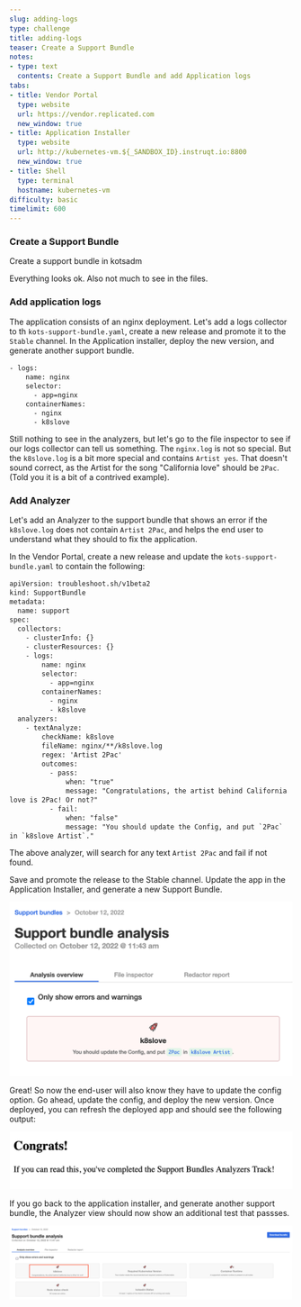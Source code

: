 ```yaml
---
slug: adding-logs
type: challenge
title: adding-logs
teaser: Create a Support Bundle
notes:
- type: text
  contents: Create a Support Bundle and add Application logs
tabs:
- title: Vendor Portal
  type: website
  url: https://vendor.replicated.com
  new_window: true
- title: Application Installer
  type: website
  url: http://kubernetes-vm.${_SANDBOX_ID}.instruqt.io:8800
  new_window: true
- title: Shell
  type: terminal
  hostname: kubernetes-vm
difficulty: basic
timelimit: 600
---
```



### Create a Support Bundle

Create a support bundle in kotsadm

Everything looks ok. Also not much to see in the files.

### Add application logs

The application consists of an nginx deployment. Let's add a logs collector to th `kots-support-bundle.yaml`, create a new release and promote it to the `Stable` channel. In the Application installer, deploy the new version, and generate another support bundle.

```
- logs:
    name: nginx
    selector:
      - app=nginx
    containerNames:
      - nginx
      - k8slove
```

Still nothing to see in the analyzers, but let's go to the file inspector to see if our logs collector can tell us something. The `nginx.log` is not so special. But the `k8slove.log` is a bit more special and contains `Artist yes`. That doesn't sound correct, as the Artist for the song "California love" should be `2Pac`. (Told you it is a bit of a contrived example).


### Add Analyzer

Let's add an Analyzer to the support bundle that shows an error if the `k8slove.log` does not contain `Artist 2Pac`, and helps the end user to understand what they should to fix the application.

In the Vendor Portal, create a new release and update the `kots-support-bundle.yaml` to contain the following:
```
apiVersion: troubleshoot.sh/v1beta2
kind: SupportBundle
metadata:
  name: support
spec:
  collectors:
    - clusterInfo: {}
    - clusterResources: {}
    - logs:
        name: nginx
        selector:
          - app=nginx
        containerNames:
          - nginx
          - k8slove
  analyzers:
    - textAnalyze:
        checkName: k8slove
        fileName: nginx/**/k8slove.log
        regex: 'Artist 2Pac'
        outcomes:
          - pass:
              when: "true"
              message: "Congratulations, the artist behind California love is 2Pac! Or not?"
          - fail:
              when: "false"
              message: "You should update the Config, and put `2Pac` in `k8slove Artist`."
```

The above analyzer, will search for any text `Artist 2Pac` and fail if not found.

Save and promote the release to the Stable channel. Update the app in the Application Installer, and generate a new Support Bundle.

![Analyzer error](../assets/analyzer-error.png)

Great! So now the end-user will also know they have to update the config option. Go ahead, update the config, and deploy the new version. Once deployed, you can refresh the deployed app and should see the following output:

![Working nginx](../assets/working-nginx.png)

If you go back to the application installer, and generate another support bundle, the Analyzer view should now show an additional test that passses.

![Analyzer pass](../assets/analyzer-pass.png)